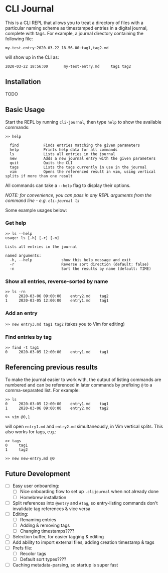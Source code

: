 # CLI Journal

This is a CLI REPL that allows you to treat a directory of files with a particular naming scheme as timestamped entries in a digital journal, complete with tags. For example, a journal directory containing the following file:

```
my-test-entry~2020-03-22_18-56-00~tag1,tag2.md
```

will show up in the CLI as:

```
2020-03-22 18:56:00       my-test-entry.md     tag1 tag2
```

## Installation
TODO

## Basic Usage
Start the REPL by running `cli-journal`, then type `help` to show the available commands:

```
>> help

  find           Finds entries matching the given parameters
  help           Prints help data for all commands
  ls             Lists all entries in the journal
  new            Adds a new journal entry with the given parameters
  quit           Quits the CLI
  tags           Lists the tags currently in use in the journal
  vim            Opens the referenced result in vim, using vertical splits if more than one result
```

All commands can take a `--help` flag to display their options.

_NOTE: for convenience, you can pass in any REPL arguments from the command line - e.g. `cli-journal ls`_

Some example usages below:

### Get help
```
>> ls --help
usage: ls [-h] [-r] [-n]

Lists all entries in the journal

named arguments:
  -h, --help             show this help message and exit
  -r                     Reverse sort direction (default: false)
  -n                     Sort the results by name (default: TIME)
```

### Show all entries, reverse-sorted by name 
```
>> ls -rn
0     2020-03-06 09:00:00    entry2.md    tag2
1     2020-03-05 12:00:00    entry1.md    tag1
```


### Add an entry
`>> new entry3.md tag1 tag2` (takes you to Vim for editing)

### Find entries by tag
```
>> find -t tag1
0     2020-03-05 12:00:00    entry1.md    tag1
```

## Referencing previous results
To make the journal easier to work with, the output of listing commands are numbered and can be referenced in later commands by prefixing `@` to a comma-separated list. For example:

```
>> ls
0     2020-03-05 12:00:00    entry1.md    tag1
1     2020-03-06 09:00:00    entry2.md    tag2

>> vim @0,1
```

will open `entry1.md` and `entry2.md` simultaneously, in Vim vertical splits. This also works for tags, e.g.:

```
>> tags
0     tag1
1     tag2

>> new new-entry.md @0
```

## Future Development
* [ ] Easy user onboarding:
    * [ ] Nice onboarding flow to set up `.clijournal` when not already done
    * [ ] Homebrew installation
* [ ] Split references into `@entry` and `#tag`, so entry-listing commands don't invalidate tag references & vice versa
* [ ] Editing:
    * [ ] Renaming entries
    * [ ] Adding & removing tags
    * [ ] Changing timestamps????
* [ ] Selection buffer, for easier tagging & editing
* [ ] Add ability to import external files, adding creation timestamp & tags
* [ ] Prefs file:
    * [ ] Recolor tags
    * [ ] Default sort types????
* [ ] Caching metadata-parsing, so startup is super fast
